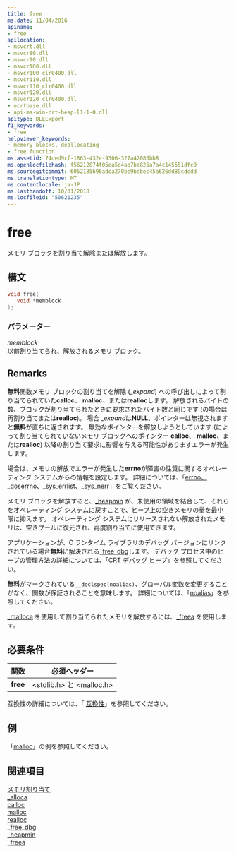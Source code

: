 ```yaml
---
title: free
ms.date: 11/04/2016
apiname:
- free
apilocation:
- msvcrt.dll
- msvcr80.dll
- msvcr90.dll
- msvcr100.dll
- msvcr100_clr0400.dll
- msvcr110.dll
- msvcr110_clr0400.dll
- msvcr120.dll
- msvcr120_clr0400.dll
- ucrtbase.dll
- api-ms-win-crt-heap-l1-1-0.dll
apitype: DLLExport
f1_keywords:
- free
helpviewer_keywords:
- memory blocks, deallocating
- free function
ms.assetid: 74ded9cf-1863-432e-9306-327a42080bb8
ms.openlocfilehash: f56212874f05ea5d4ab7bd826a7a4c145551dfc0
ms.sourcegitcommit: 6052185696adca270bc9bdbec45a626dd89cdcdd
ms.translationtype: MT
ms.contentlocale: ja-JP
ms.lasthandoff: 10/31/2018
ms.locfileid: "50621235"
---
```

# <a name="free"></a>free

メモリ ブロックを割り当て解除または解放します。

## <a name="syntax"></a>構文

```C
void free(
   void *memblock
);
```

### <a name="parameters"></a>パラメーター

*memblock*<br/>
以前割り当てられ、解放されるメモリ ブロック。

## <a name="remarks"></a>Remarks

**無料**関数メモリ ブロックの割り当てを解除 (*_expand*) への呼び出しによって割り当てられていた**calloc**、 **malloc**、または**realloc**します。 解放されるバイトの数、ブロックが割り当てられたときに要求されたバイト数と同じです (の場合は再割り当てまたは**realloc**)。 場合 *_expand*は**NULL**、ポインターは無視されますと**無料**が直ちに返されます。 無効なポインターを解放しようとしています (によって割り当てられていないメモリ ブロックへのポインター **calloc**、 **malloc**、または**realloc**) 以降の割り当て要求に影響を与える可能性がありますエラーが発生します。

場合は、メモリの解放でエラーが発生した**errno**が障害の性質に関するオペレーティング システムからの情報を設定します。 詳細については、「[errno、_doserrno、_sys_errlist、_sys_nerr](../../c-runtime-library/errno-doserrno-sys-errlist-and-sys-nerr.md)」をご覧ください。

メモリ ブロックを解放すると、[_heapmin](heapmin.md) が、未使用の領域を結合して、それらをオペレーティング システムに戻すことで、ヒープ上の空きメモリの量を最小限に抑えます。 オペレーティング システムにリリースされない解放されたメモリは、空きプールに復元され、再度割り当てに使用できます。

アプリケーションが、C ランタイム ライブラリのデバッグ バージョンにリンクされている場合**無料**に解決される[_free_dbg](free-dbg.md)します。 デバッグ プロセス中のヒープの管理方法の詳細については、「[CRT デバッグ ヒープ](/visualstudio/debugger/crt-debug-heap-details)」を参照してください。

**無料**がマークされている`__declspec(noalias)`、グローバル変数を変更することがなく、関数が保証されることを意味します。 詳細については、「[noalias](../../cpp/noalias.md)」を参照してください。

[_malloca](malloca.md) を使用して割り当てられたメモリを解放するには、[_freea](freea.md) を使用します。

## <a name="requirements"></a>必要条件

|関数|必須ヘッダー|
|--------------|---------------------|
|**free**|\<stdlib.h> と \<malloc.h>|

互換性の詳細については、「 [互換性](../../c-runtime-library/compatibility.md)」を参照してください。

## <a name="example"></a>例

「[malloc](malloc.md)」の例を参照してください。

## <a name="see-also"></a>関連項目

[メモリ割り当て](../../c-runtime-library/memory-allocation.md)<br/>
[_alloca](alloca.md)<br/>
[calloc](calloc.md)<br/>
[malloc](malloc.md)<br/>
[realloc](realloc.md)<br/>
[_free_dbg](free-dbg.md)<br/>
[_heapmin](heapmin.md)<br/>
[_freea](freea.md)<br/>
